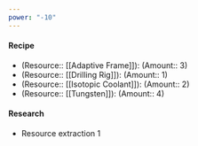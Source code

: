 ```yaml
---
power: "-10"
---
```

#### Recipe
- (Resource:: [[Adaptive Frame]]): (Amount:: 3)
- (Resource:: [[Drilling Rig]]): (Amount:: 1)
- (Resource:: [[Isotopic Coolant]]): (Amount:: 2)
- (Resource:: [[Tungsten]]): (Amount:: 4)

#### Research
- Resource extraction 1